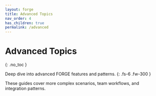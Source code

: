 ```yaml
---
layout: forge
title: Advanced Topics
nav_order: 4
has_children: true
permalink: /advanced
---
```


# Advanced Topics
{: .no_toc }

Deep dive into advanced FORGE features and patterns.
{: .fs-6 .fw-300 }

These guides cover more complex scenarios, team workflows, and integration patterns.